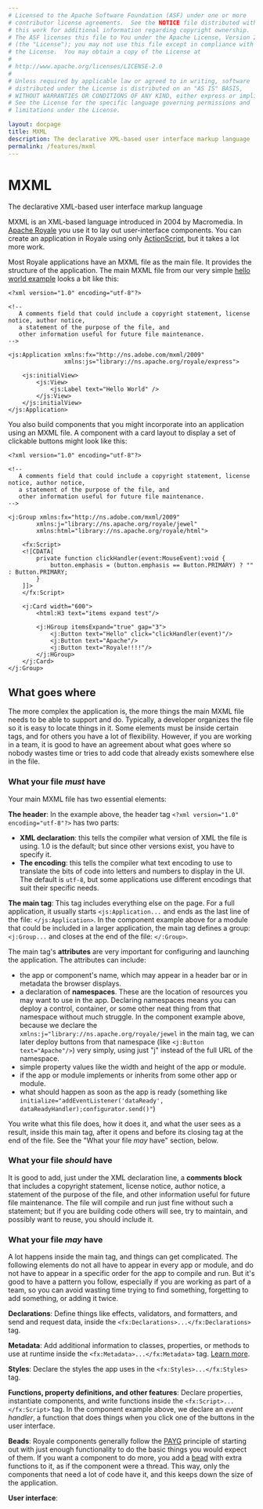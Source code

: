 ```yaml
---
# Licensed to the Apache Software Foundation (ASF) under one or more
# contributor license agreements.  See the NOTICE file distributed with
# this work for additional information regarding copyright ownership.
# The ASF licenses this file to You under the Apache License, Version 2.0
# (the "License"); you may not use this file except in compliance with
# the License.  You may obtain a copy of the License at
# 
# http://www.apache.org/licenses/LICENSE-2.0
# 
# Unless required by applicable law or agreed to in writing, software
# distributed under the License is distributed on an "AS IS" BASIS,
# WITHOUT WARRANTIES OR CONDITIONS OF ANY KIND, either express or implied.
# See the License for the specific language governing permissions and
# limitations under the License.

layout: docpage
title: MXML
description: The declarative XML-based user interface markup language
permalink: /features/mxml
---
```


# MXML

The declarative XML-based user interface markup language

MXML is an XML-based language introduced in 2004 by Macromedia. In [Apache Royale](https://royale.apache.org/) you use it to lay out user-interface components. You can create an application in Royale using only [ActionScript](features/as3), but it takes a lot more work.

Most Royale applications have an MXML file as the main file. It provides the structure of the application. The main MXML file from our very simple <a href="https://apache.github.io/royale-docs/get-started/hello-world" target="_blank">hello world example</a> looks a bit like this:

```mxml
<?xml version="1.0" encoding="utf-8"?>

<!-- 
   A comments field that could include a copyright statement, license notice, author notice, 
   a statement of the purpose of the file, and 
   other information useful for future file maintenance.
-->

<js:Application xmlns:fx="http://ns.adobe.com/mxml/2009"
                xmlns:js="library://ns.apache.org/royale/express">

    <js:initialView>
        <js:View>
            <js:Label text="Hello World" />
        </js:View>
    </js:initialView>
</js:Application>
```

You also build components that you might incorporate into an application using an MXML file. A component with a card layout to display a set of clickable buttons might look like this:

```mxml
<?xml version="1.0" encoding="utf-8"?>

<!-- 
   A comments field that could include a copyright statement, license notice, author notice, 
   a statement of the purpose of the file, and 
   other information useful for future file maintenance.
-->

<j:Group xmlns:fx="http://ns.adobe.com/mxml/2009" 
        xmlns:j="library://ns.apache.org/royale/jewel" 
        xmlns:html="library://ns.apache.org/royale/html">

    <fx:Script>
    <![CDATA[      
        private function clickHandler(event:MouseEvent):void {
            button.emphasis = (button.emphasis == Button.PRIMARY) ? "" : Button.PRIMARY;
        }
    ]]>
    </fx:Script>

    <j:Card width="600">
        <html:H3 text="items expand test"/>

        <j:HGroup itemsExpand="true" gap="3">
            <j:Button text="Hello" click="clickHandler(event)"/>
            <j:Button text="Apache"/>
            <j:Button text="Royale!!!!"/>
        </j:HGroup>
    </j:Card>
</j:Group>
```

## What goes where ##

The more complex the application is, the more things the main MXML file needs to be able to support and do. Typically, a developer organizes the file so it is easy to locate things in it. Some elements must be inside certain tags, and for others you have a lot of flexibility. However, if you are working in a team, it is good to have an agreement about what goes where so nobody wastes time or tries to add code that already exists somewhere else in the file.

### What your file _must_ have ###

Your main MXML file has two essential elements:

**The header**: In the example above, the header tag `<?xml version="1.0" encoding="utf-8"?>` has two parts:

  - **XML declaration**: this tells the compiler what version of XML the file is using. 1.0 is the default; but since other versions exist, you have to specify it.
  - **The encoding**: this tells the compiler what text encoding to use to translate the bits of code into letters and numbers to display in the UI. The default is `utf-8`, but some applications use different encodings that suit their specific needs.
  
  
**The main tag**: This tag includes everything else on the page. For a full application, it usually starts `<js:Application...` and ends as the last line of the file: `</js:Application>`. In the component example above for a module that could be included in a larger application, the main tag defines a group: `<j:Group...` and closes at the end of the file: `</:Group>`.

The main tag's **attributes** are very important for configuring and launching the application. The attributes can include:

  - the app or component's name, which may appear in a header bar or in metadata the browser displays.
  - a declaration of **namespaces**. These are the location of resources you may want to use in the app. Declaring namespaces means you can deploy a control, container, or some other neat thing from that namespace without much struggle. In the component example above, because we declare the `xmlns:j="library://ns.apache.org/royale/jewel` in the main tag, we can later deploy buttons from that namespace (like `<j:Button text="Apache"/>`) very simply, using just "j" instead of the full URL of the namespace.
  - simple property values like the width and height of the app or module.
  - if the app or module implements or inherits from some other app or module.
  - what should happen as soon as the app is ready (something like `initialize="addEventListener('dataReady', dataReadyHandler);configurator.send()"`)

You write what this file does, how it does it, and what the user sees as a result, inside this main tag, after it opens and before its closing tag at the end of the file. See the "What your file _may_ have" section, below.

### What your file _should_ have ###

It is good to add, just under the XML declaration line, a **comments block** that includes a copyright statement, license notice, author notice, a statement of the purpose of the file, and other information useful for future file maintenance. The file will compile and run just fine without such a statement; but if you are building code others will see, try to maintain, and possibly want to reuse, you should include it.

### What your file _may_ have ###

A lot happens inside the main tag, and things can get complicated. The following elements do not all have to appear in every app or module, and do not have to appear in a specific order for the app to compile and run. But it's good to have a pattern you follow, especially if you are working as part of a team, so you can avoid wasting time trying to find something, forgetting to add something, or adding it twice.

**Declarations**: Define things like effects, validators, and formatters, and send and request data, inside the `<fx:Declarations>...</fx:Declarations>` tag.

**Metadata**: Add additional information to classes, properties, or methods to use at runtime inside the `<fx:Metadata>...</fx:Metadata>` tag. <a href="https://apache.github.io/royale-docs/features/as3/metadata">Learn more</a>.

**Styles**: Declare the styles the app uses in the `<fx:Styles>...</fx:Styles>` tag.

**Functions, property definitions, and other features**: Declare properties, instantiate components, and write functions inside the `<fx:Script>...</fx:Script>` tag. In the component example above, we declare an _event handler_, a function that does things when you click one of the buttons in the user interface.

**Beads**: Royale components generally follow the <a href="https://apache.github.io/royale-docs/features/payg" target="_blank">PAYG</a> principle of starting out with just enough functionality to do the basic things you would expect of them. If you want a component to do more, you add a <a href="https://apache.github.io/royale-docs/features/strands-and-beads" target="_blank">bead</a> with extra functions to it, as if the component were a thread. This way, only the components that need a lot of code have it, and this keeps down the size of the application.

**User interface**:




